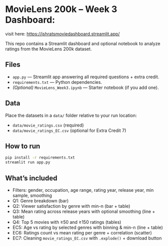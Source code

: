 # MovieLens 200k – Week 3 Dashboard: 
visit here: https://ishratsmoviedashboard.streamlit.app/

This repo contains a Streamlit dashboard and optional notebook to analyze ratings from the MovieLens 200k dataset.

## Files
- `app.py` — Streamlit app answering all required questions + extra credit.
- `requirements.txt` — Python dependencies.
- *(Optional)* `MovieLens_Week3.ipynb` — Starter notebook (if you add one).

## Data
Place the datasets in a `data/` folder relative to your run location:
- `data/movie_ratings.csv` (required)
- `data/movie_ratings_EC.csv` (optional for Extra Credit 7)

## How to run
```bash
pip install -r requirements.txt
streamlit run app.py
```

## What’s included
- Filters: gender, occupation, age range, rating year, release year, min sample, smoothing
- Q1: Genre breakdown (bar)
- Q2: Viewer satisfaction by genre with min-n (bar + table)
- Q3: Mean rating across release years with optional smoothing (line + table)
- Q4: Top 5 movies with ≥50 and ≥150 ratings (tables)
- EC5: Age vs rating by selected genres with binning & min-n (line + table)
- EC6: Ratings count vs mean rating per genre + correlation (scatter)
- EC7: Cleaning `movie_ratings_EC.csv` with `.explode()` + download button
